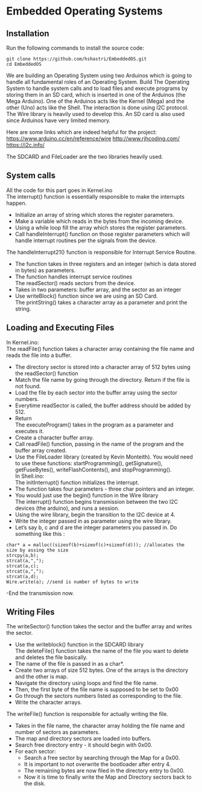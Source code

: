 # Embedded Operating Systems

## Installation

Run the following commands to install the source code:

```
git clone https://github.com/hshastri/EmbeddedOS.git
cd EmbeddedOS
```

We are building an Operating System using two Arduinos which is going to handle all fundamental roles of an Operating System. Build The Operating System to handle system calls and to load files and execute programs by storing them in an SD card, which is inserted in one of the Arduinos (the Mega Arduino). One of the Arduinos acts like the Kernel (Mega) and the other (Uno) acts like the Shell. The interaction is done using I2C protocol. The Wire library is heavily used to develop this. An SD card is also used since Arduinos have very limited memory.

Here are some links which are indeed helpful for the project:
https://www.arduino.cc/en/reference/wire
http://www.rjhcoding.com/
https://i2c.info/

The SDCARD and FileLoader are the two libraries heavily used.

## System calls
All the code for this part goes in Kernel.ino </br>
The interrupt() function is essentially responsible to make the interrupts happen. </br>
- Initialize an array of  string which stores the register parameters. </br>
- Make a variable which reads in the bytes from the incoming device. </br>
- Using a while loop fill the array which stores the register parameters. </br>
- Call handleInterrupt() function on those register parameters which will handle interrupt routines per the  signals from the device. </br>

The handleInterrupt21() function is responsible for Interrupt Service Routine.</br>
- The function takes in three registers and an integer (which is data stored in bytes) as parameters.</br>
- The function handles interrupt service routines </br>
The readSector() reads sectors from the device.</br>
- Takes in two parameters: buffer array, and the sector as an integer </br>
- Use writeBlock() function since we are using an SD Card.</br>
The printString() takes a character array as a parameter and print the string.</br>

## Loading and Executing Files
In Kernel.ino:</br>
The readFile() function takes a character array containing the file name and reads the file into a buffer.</br>
- The directory sector is stored into a character array of 512 bytes using the readSector() function </br>
- Match the file name by going through the directory. Return if the file is not found. </br>
- Load the file by each sector into the buffer array using the sector numbers. </br>
- Everytime readSector is called, the buffer address should be added by 512. </br>
- Return </br>
The executeProgram() takes in the program as a parameter and executes it. </br>
- Create a character buffer array. </br>
- Call readFile() function, passing in the name of the program and the buffer array created. </br>
- Use the FileLoader library (created by Kevin Monteith). You would need to use these functions: startProgramming(), getSignature(), getFuseBytes(), writeFlashContents(), and stopProgramming(). </br>
In Shell.ino: </br>
The initInterrupt() function initializes the interrupt. </br>
- The function takes four parameters - three char pointers and an integer. </br>
- You would just use the begin() function in the Wire library </br>
The interrupt() function begins transmission between the two I2C devices (the arduino), and runs a session. </br>
- Using the wire library, begin the transition to the I2C device at 4. </br>
- Write the integer passed in as parameter using the wire library. </br>
- Let’s say b, c and d are the integer parameters you passed in. Do something like this : </br>
 ```
 char* a = malloc((sizeof(b)+sizeof(c)+sizeof(d))); //allocates the size by assing the size
 strcpy(a,b);
 strcat(a,",");
 strcat(a,c);
 strcat(a,",");
 strcat(a,d);
 Wire.write(a); //send is number of bytes to write
```
-End the transmission now. 
## Writing Files
The writeSector() function takes the sector and the buffer array and writes the sector.</br>
- Use the writeblock() function in the SDCARD library </br>
The deleteFile() function takes the name of the file you want to delete and deletes the file basically. </br>
- The name of the file is passed in as a char*. </br>
- Create two arrays of size 512 bytes. One of the arrays is the directory and the other is map. </br>
- Navigate the directory using loops and find the file name. </br>
- Then, the first byte of the file name is supposed to be set to 0x00 </br>
- Go through the sectors numbers listed as corresponding to the file. </br>
- Write the character arrays.

The writeFile() function is responsible for actually writing the file. </br>
- Takes in the file name, the character array holding the file name and number of sectors as parameters. </br>
- The map and directory sectors are loaded into buffers. </br>
- Search free directory entry - it should begin with 0x00. </br>
- For each sector: </br>
  - Search a free sector by searching through the Map for a 0x00. </br>
  - It is important to not overwrite the bootloader after entry 4. </br>
  - The remaining bytes are now filed in the directory entry to 0x00. </br>
  - Now it is time to finally write the Map and Directory sectors back to the disk. </br>

